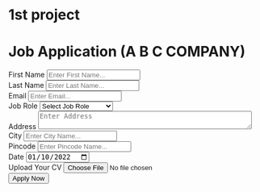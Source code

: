 # 1st project
<!DOCTYPE html>
<html lang="en">
  <head>
    <meta charset="UTF-8" />
    <meta http-equiv="X-UA-Compatible" content="IE=edge" />
    <meta name="viewport" content="width=device-width, initial-scale=1.0" />
    <title>Job Application Form</title>
    <link rel="stylesheet" href="style.css" />
  </head>
  <body>
    <div class="container">
      <div class="apply_box">
        <h1>
          Job Application
          <span class="title_small">(A B C COMPANY)</span>
        </h1>
        <form action="">
          <div class="form_container">
            <div class="form_control">
              <label for="first_name"> First Name </label>
              <input
                id="first_name"
                name="first_name"
                placeholder="Enter First Name..."
              />
            </div>
            <div class="form_control">
              <label for="last_name"> Last Name </label>
              <input
                id="last_name"
                name="last_name"
                placeholder="Enter Last Name..."
              />
            </div>
            <div class="form_control">
              <label for="email"> Email </label>
              <input
                type="email"
                id="email"
                name="email"
                placeholder="Enter Email..."
              />
            </div>
            <div class="form_control">
              <label for="job_role"> Job Role </label>
              <select id="job_role" name="job_role">
                <option value="">Select Job Role</option>
                <option value="frontend">Frontend Developer</option>
                <option value="backend">Backend Developer</option>
                <option value="full_stack">Full Stack Developer</option>
                <option value="ui_ux">UI UX Designer</option>
              </select>
            </div>
            <div class="textarea_control">
              <label for="address"> Address </label>
              <textarea
                id="address"
                name="address"
                row="4"
                cols="50"
                placeholder="Enter Address"
              ></textarea>
            </div>
            <div class="form_control">
              <label for="city"> City </label>
              <input id="city" name="city" placeholder="Enter City Name..." />
            </div>
            <div class="form_control">
              <label for="pincode"> Pincode </label>
              <input
                type="number"
                id="pincode"
                name="pincode"
                placeholder="Enter Pincode Name..."
              />
            </div>
            <div class="form_control">
              <label for="date"> Date </label>
              <input value="2022-01-10" type="date" id="date" name="date" />
            </div>
            <div class="form_control">
              <label for="upload"> Upload Your CV </label>
              <input type="file" id="upload" name="upload" />
            </div>
          </div>
          <div class="button_container">
            <button type="submit">Apply Now</button>
          </div>
        </form>
      </div>
    </div>
  </body>
</html>
